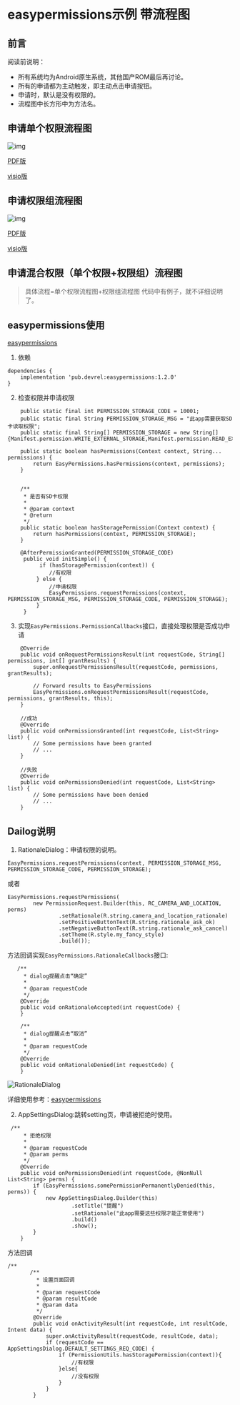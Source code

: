 # easypermissions示例 带流程图

## 前言
阅读前说明：

* 所有系统均为Android原生系统，其他国产ROM最后再讨论。
* 所有的申请都为主动触发，即主动点击申请按钮。
* 申请时，默认是没有权限的。
* 流程图中长方形中为方法名。

## 申请单个权限流程图
![img](https://github.com/mzyq/PermissionExample/blob/a5ccdc5254de9940aacd646fb1af024058480180/doc/simple.jpg)

[PDF版](https://github.com/mzyq/PermissionExample/blob/a5ccdc5254de9940aacd646fb1af024058480180/doc/simple.pdf)

[visio版](https://github.com/mzyq/PermissionExample/blob/a5ccdc5254de9940aacd646fb1af024058480180/doc/simple.vsdx)

## 申请权限组流程图
![img](https://github.com/mzyq/PermissionExample/blob/a5ccdc5254de9940aacd646fb1af024058480180/doc/group.jpg)

[PDF版](https://github.com/mzyq/PermissionExample/blob/a5ccdc5254de9940aacd646fb1af024058480180/doc/group.pdf)

[visio版](https://github.com/mzyq/PermissionExample/blob/a5ccdc5254de9940aacd646fb1af024058480180/doc/group.vsdx)

## 申请混合权限（单个权限+权限组）流程图
> 具体流程=单个权限流程图+权限组流程图
代码中有例子，就不详细说明了。

## easypermissions使用

[easypermissions](https://github.com/googlesamples/easypermissions)

1. 依赖

```
dependencies {
    implementation 'pub.devrel:easypermissions:1.2.0'
}
```
2. 检查权限并申请权限

```
    public static final int PERMISSION_STORAGE_CODE = 10001;
    public static final String PERMISSION_STORAGE_MSG = "此app需要获取SD卡读取权限";
    public static final String[] PERMISSION_STORAGE = new String[]{Manifest.permission.WRITE_EXTERNAL_STORAGE,Manifest.permission.READ_EXTERNAL_STORAGE};

    public static boolean hasPermissions(Context context, String... permissions) {
        return EasyPermissions.hasPermissions(context, permissions);
    }


    /**
     * 是否有SD卡权限
     *
     * @param context
     * @return
     */
    public static boolean hasStoragePermission(Context context) {
        return hasPermissions(context, PERMISSION_STORAGE);
    }

    @AfterPermissionGranted(PERMISSION_STORAGE_CODE)
     public void initSimple() {
          if (hasStoragePermission(context)) {
             //有权限
         } else {
             //申请权限
             EasyPermissions.requestPermissions(context, PERMISSION_STORAGE_MSG, PERMISSION_STORAGE_CODE, PERMISSION_STORAGE);
         }
     }

```
3. 实现```EasyPermissions.PermissionCallbacks```接口，直接处理权限是否成功申请

```
    @Override
    public void onRequestPermissionsResult(int requestCode, String[] permissions, int[] grantResults) {
        super.onRequestPermissionsResult(requestCode, permissions, grantResults);

        // Forward results to EasyPermissions
        EasyPermissions.onRequestPermissionsResult(requestCode, permissions, grantResults, this);
    }

    //成功
    @Override
    public void onPermissionsGranted(int requestCode, List<String> list) {
        // Some permissions have been granted
        // ...
    }

    //失败
    @Override
    public void onPermissionsDenied(int requestCode, List<String> list) {
        // Some permissions have been denied
        // ...
    }
```

## Dailog说明
1. RationaleDialog：申请权限的说明。
```
EasyPermissions.requestPermissions(context, PERMISSION_STORAGE_MSG, PERMISSION_STORAGE_CODE, PERMISSION_STORAGE);
```
或者
```
EasyPermissions.requestPermissions(
        new PermissionRequest.Builder(this, RC_CAMERA_AND_LOCATION, perms)
                .setRationale(R.string.camera_and_location_rationale)
                .setPositiveButtonText(R.string.rationale_ask_ok)
                .setNegativeButtonText(R.string.rationale_ask_cancel)
                .setTheme(R.style.my_fancy_style)
                .build());
```

方法回调实现```EasyPermissions.RationaleCallbacks```接口:
```
   /**
     * dialog提醒点击“确定”
     *
     * @param requestCode
     */
    @Override
    public void onRationaleAccepted(int requestCode) {
    }

    /**
     * dialog提醒点击“取消”
     *
     * @param requestCode
     */
    @Override
    public void onRationaleDenied(int requestCode) {
    }
```
![RationaleDialog](http://p7rrs468p.bkt.clouddn.com/Rationale%20Dialog.png)

详细使用参考：[easypermissions](https://github.com/googlesamples/easypermissions)

2. AppSettingsDialog:跳转setting页，申请被拒绝时使用。
```
 /**
     * 拒绝权限
     *
     * @param requestCode
     * @param perms
     */
    @Override
    public void onPermissionsDenied(int requestCode, @NonNull List<String> perms) {
        if (EasyPermissions.somePermissionPermanentlyDenied(this, perms)) {
            new AppSettingsDialog.Builder(this)
                    .setTitle("提醒")
                    .setRationale("此app需要这些权限才能正常使用")
                    .build()
                    .show();
        }
    }
```
方法回调
```
/**
       /**
         * 设置页面回调
         *
         * @param requestCode
         * @param resultCode
         * @param data
         */
        @Override
        public void onActivityResult(int requestCode, int resultCode, Intent data) {
            super.onActivityResult(requestCode, resultCode, data);
            if (requestCode == AppSettingsDialog.DEFAULT_SETTINGS_REQ_CODE) {
                if (PermissionUtils.hasStoragePermission(context)){
                    //有权限
                }else{
                    //没有权限
                }
            }
        }
```

